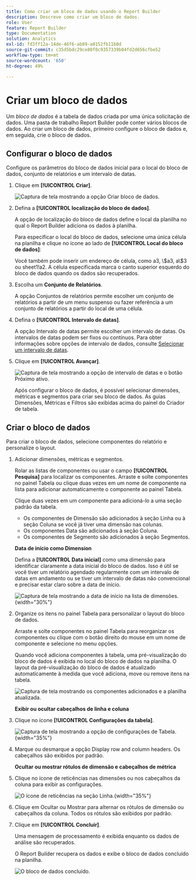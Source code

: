 ```yaml
---
title: Como criar um bloco de dados usando o Report Builder
description: Descreve como criar um bloco de dados.
role: User
feature: Report Builder
type: Documentation
solution: Analytics
exl-id: fd3ff12a-14de-46f6-ab89-a0152fb11b0d
source-git-commit: c35d5bdc29ce80f0c9357339b04fd2d656cfbe52
workflow-type: tm+mt
source-wordcount: '650'
ht-degree: 49%

---
```


# Criar um bloco de dados

Um *bloco de dados* é a tabela de dados criada por uma única solicitação de dados. Uma pasta de trabalho Report Builder pode conter vários blocos de dados. Ao criar um bloco de dados, primeiro configure o bloco de dados e, em seguida, crie o bloco de dados.

## Configurar o bloco de dados

Configure os parâmetros do bloco de dados inicial para o local do bloco de dados, conjunto de relatórios e um intervalo de datas.

1. Clique em **[!UICONTROL Criar]**.

   ![Captura de tela mostrando a opção Criar bloco de dados.](./assets/create_db.png)

1. Defina a **[!UICONTROL localização do bloco de dados]**.

   A opção de localização do bloco de dados define o local da planilha no qual o Report Builder adiciona os dados à planilha.

   Para especificar o local do bloco de dados, selecione uma única célula na planilha e clique no ícone ao lado de **[!UICONTROL Local do bloco de dados]**:

   Você também pode inserir um endereço de célula, como a3, \\\$a3, a\\\$3 ou sheet1!a2. A célula especificada marca o canto superior esquerdo do bloco de dados quando os dados são recuperados.

1. Escolha um **Conjunto de Relatórios**.

   A opção Conjuntos de relatórios permite escolher um conjunto de relatórios a partir de um menu suspenso ou fazer referência a um conjunto de relatórios a partir do local de uma célula.

1. Defina o **[!UICONTROL Intervalo de datas]**.

   A opção Intervalo de datas permite escolher um intervalo de datas. Os intervalos de datas podem ser fixos ou contínuos. Para obter informações sobre opções de intervalo de dados, consulte [Selecionar um intervalo de datas](select-date-range.md).

1. Clique em **[!UICONTROL Avançar]**.

   ![Captura de tela mostrando a opção de intervalo de datas e o botão Próximo ativo.](./assets/choose_date_report_suite.png)

   Após configurar o bloco de dados, é possível selecionar dimensões, métricas e segmentos para criar seu bloco de dados. As guias Dimensões, Métricas e Filtros são exibidas acima do painel do Criador de tabela.

## Criar o bloco de dados

Para criar o bloco de dados, selecione componentes do relatório e personalize o layout.

1. Adicionar dimensões, métricas e segmentos.

   Rolar as listas de componentes ou usar o campo **[!UICONTROL Pesquisa]** para localizar os componentes. Arraste e solte componentes no painel Tabela ou clique duas vezes em um nome de componente na lista para adicionar automaticamente o componente ao painel Tabela.

   Clique duas vezes em um componente para adicioná-lo a uma seção padrão da tabela.

   - Os componentes de Dimensão são adicionados à seção Linha ou à seção Coluna se você já tiver uma dimensão nas colunas.
   - Os componentes Data são adicionados à seção Coluna.
   - Os componentes de Segmento são adicionados à seção Segmentos.

   **Data de início como Dimension**

   Defina a **[!UICONTROL Data inicial]** como uma dimensão para identificar claramente a data inicial do bloco de dados. Isso é útil se você tiver um relatório agendado regularmente com um intervalo de datas em andamento ou se tiver um intervalo de datas não convencional e precisar estar claro sobre a data de início.

   ![Captura de tela mostrando a data de início na lista de dimensões.](./assets/start-date-dimension.png){width="30%"}

1. Organize os itens no painel Tabela para personalizar o layout do bloco de dados.

   Arraste e solte componentes no painel Tabela para reorganizar os componentes ou clique com o botão direito do mouse em um nome de componente e selecione no menu opções.

   Quando você adiciona componentes à tabela, uma pré-visualização do bloco de dados é exibida no local do bloco de dados na planilha. O layout da pré-visualização do bloco de dados é atualizado automaticamente à medida que você adiciona, move ou remove itens na tabela.

   ![Captura de tela mostrando os componentes adicionados e a planilha atualizada.](./assets/image10.png)

   **Exibir ou ocultar cabeçalhos de linha e coluna**

1. Clique no ícone **[!UICONTROL Configurações da tabela]**.

   ![Captura de tela mostrando a opção de configurações de Tabela.](./assets/table-settings.png){width="35%"}

1. Marque ou desmarque a opção Display row and column headers. Os cabeçalhos são exibidos por padrão.

   **Ocultar ou mostrar rótulos de dimensão e cabeçalhos de métrica**

1. Clique no ícone de reticências nas dimensões ou nos cabeçalhos da coluna para exibir as configurações.

   ![O ícone de reticências na seção Linha.](./assets/row-heading.png){width="35%"}

1. Clique em Ocultar ou Mostrar para alternar os rótulos de dimensão ou cabeçalhos da coluna. Todos os rótulos são exibidos por padrão.

1. Clique em **[!UICONTROL Concluir]**.

   Uma mensagem de processamento é exibida enquanto os dados de análise são recuperados.

   O Report Builder recupera os dados e exibe o bloco de dados concluído na planilha.

   ![O bloco de dados concluído.](./assets/image12.png)
